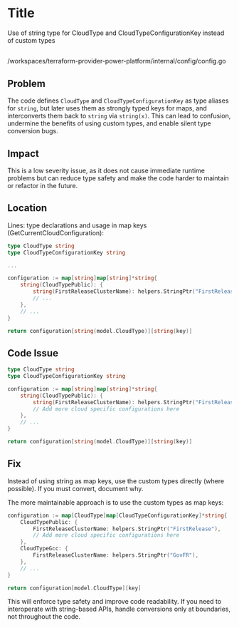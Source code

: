 # Title

Use of string type for CloudType and CloudTypeConfigurationKey instead of custom types

##

/workspaces/terraform-provider-power-platform/internal/config/config.go

## Problem

The code defines `CloudType` and `CloudTypeConfigurationKey` as type aliases for `string`, but later uses them as strongly typed keys for maps, and interconverts them back to `string` via `string(x)`. This can lead to confusion, undermine the benefits of using custom types, and enable silent type conversion bugs.

## Impact

This is a low severity issue, as it does not cause immediate runtime problems but can reduce type safety and make the code harder to maintain or refactor in the future.

## Location

Lines: type declarations and usage in map keys (GetCurrentCloudConfiguration):

```go
type CloudType string
type CloudTypeConfigurationKey string

...

configuration := map[string]map[string]*string{
	string(CloudTypePublic): {
		string(FirstReleaseClusterName): helpers.StringPtr("FirstRelease"),
		// ...
	},
	// ...
}

return configuration[string(model.CloudType)][string(key)]
```

## Code Issue

```go
type CloudType string
type CloudTypeConfigurationKey string

configuration := map[string]map[string]*string{
	string(CloudTypePublic): {
		string(FirstReleaseClusterName): helpers.StringPtr("FirstRelease"),
		// Add more cloud specific configurations here
	},
	// ...
}

return configuration[string(model.CloudType)][string(key)]
```

## Fix

Instead of using string as map keys, use the custom types directly (where possible). If you must convert, document why. 

The more maintainable approach is to use the custom types as map keys:

```go
configuration := map[CloudType]map[CloudTypeConfigurationKey]*string{
	CloudTypePublic: {
		FirstReleaseClusterName: helpers.StringPtr("FirstRelease"),
		// Add more cloud specific configurations here
	},
	CloudTypeGcc: {
		FirstReleaseClusterName: helpers.StringPtr("GovFR"),
	},
	// ...
}

return configuration[model.CloudType][key]
```

This will enforce type safety and improve code readability. If you need to interoperate with string-based APIs, handle conversions only at boundaries, not throughout the code.
